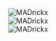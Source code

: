 <div style="display:flex; flex-direction:column;">
<img src="https://github-readme-stats.vercel.app/api/top-langs?username=MADrickx&show_icons=true&locale=en&count_private=true&theme=radical" alt="MADrickx" />
<img src="https://github-readme-stats.vercel.app/api?username=MADrickx&show_icons=true&locale=en&count_private=true&theme=radical" alt="MADrickx" />
<img src="https://github-readme-streak-stats.herokuapp.com/?user=MADrickx&" alt="MADrickx" />
</div>
